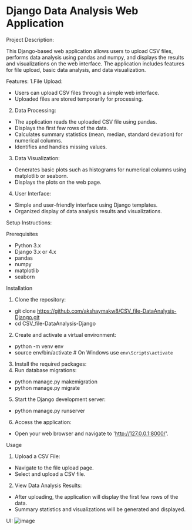 # Django Data Analysis Web Application

Project Description:

This Django-based web application allows users to upload CSV files, performs data analysis using pandas and numpy, and displays the results and visualizations on the web interface. The application includes features for file upload, basic data analysis, and data visualization.

Features:
1.File Upload:
- Users can upload CSV files through a simple web interface.
- Uploaded files are stored temporarily for processing.
  
2. Data Processing:

- The application reads the uploaded CSV file using pandas.
- Displays the first few rows of the data.
- Calculates summary statistics (mean, median, standard deviation) for numerical columns.
- Identifies and handles missing values.

3. Data Visualization:

- Generates basic plots such as histograms for numerical columns using matplotlib or seaborn.
- Displays the plots on the web page.

4. User Interface:

- Simple and user-friendly interface using Django templates.
- Organized display of data analysis results and visualizations.

Setup Instructions:

Prerequisites
- Python 3.x
- Django 3.x or 4.x
- pandas
- numpy
- matplotlib
- seaborn

Installation
1. Clone the repository:
  -  git clone https://github.com/akshaymakw8/CSV_file-DataAnalysis-Django.git
  -  cd CSV_file-DataAnalysis-Django
2. Create and activate a virtual environment:
  - python -m venv env
  - source env/bin/activate  # On Windows use `env\Scripts\activate`
3. Install the required packages:
4. Run database migrations:
  - python manage.py makemigration
  - python manage.py migrate
5. Start the Django development server:
  - python manage.py runserver
6. Access the application:
  - Open your web browser and navigate to 'http://127.0.0.1:8000/'.

Usage
1. Upload a CSV File:

  - Navigate to the file upload page.
  - Select and upload a CSV file.
2. View Data Analysis Results:

  - After uploading, the application will display the first few rows of the data.
  - Summary statistics and visualizations will be generated and displayed.

 UI:
 ![image](https://github.com/akshaymakw8/CSV_file-DataAnalysis-Django/assets/126386461/ea5915d1-6904-4e94-9239-06ade2d60565)

